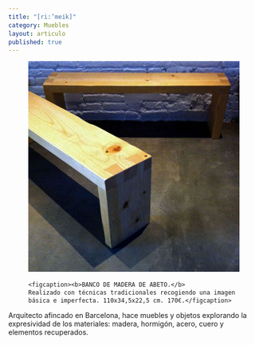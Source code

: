 ```yaml
---
title: "[ri:’meik]"
category: Muebles
layout: articulo
published: true
---
```


<figure>
	<a href="/images/rimeik/IMG_5455.JPG"><img src="/images/rimeik/IMG_5455.JPG" alt="image"></a>

	<figcaption><b>BANCO DE MADERA DE ABETO.</b> 
	Realizado con técnicas tradicionales recogiendo una imagen básica e imperfecta. 110x34,5x22,5 cm. 170€.</figcaption>
    
</figure>

Arquitecto afincado en Barcelona, hace muebles y objetos explorando la expresividad de los materiales: madera, hormigón, acero, cuero y elementos recuperados.

